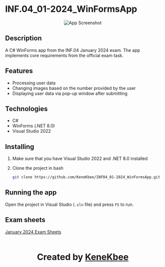 # INF.04_01-2024_WinFormsApp
<p align="center"><img src="https://i.imgur.com/5luGvRQ.png" alt="App Screenshot"></p>

## Description
A C# WinForms app from the INF.04 January 2024 exam.
The app implements core requirements from the official exam task.

## Features
- Processing user data
- Changing images based on the number provided by the user
- Displaying user data via pop-up window after submitting

## Technologies
- C#
- WinForms (.NET 8.0)
- Visual Studio 2022

## Installing
1. Make sure that you have Visual Studio 2022 and .NET 8.0 installed
2. Clone the project in bash

    ```bash
   git clone https://github.com/KeneKbee/INF04_01-2024_WinFormsApp.git
    ```

## Running the app
Open the project in Visual Studio (`.sln` file) and press `F5` to run.

## Exam sheets
<a href="https://arkusze.pl/zawodowy/inf04-2024-styczen-egzamin-zawodowy-praktyczny.pdf">January 2024 Exam Sheets</a><br><br>

<h1 align="center">Created by <a href="https://github.com/KeneKbee">KeneKbee</a></h1>
